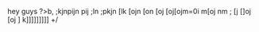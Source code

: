 hey guys
?>b, ;kjnpijn pij ;ln ;pkjn [lk [ojn [on [oj [oj[ojm=0i m[oj nm ; [j []oj [oj
]
k]]]]]]]]]
+/